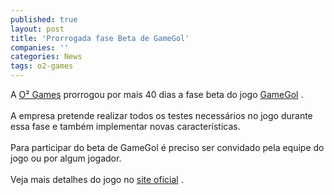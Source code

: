 ```yaml
---
published: true
layout: post
title: 'Prorrogada fase Beta de GameGol'
companies: ''
categories: News
tags: o2-games
---
```

A <a href="{{ site.baseurl }}/index.php?p=cl&amp;t=search&amp;query=o%B2+games">O&sup2; Games</a>
 prorrogou por mais 40 dias a fase beta do jogo <a href="{{ site.baseurl }}/index.php?p=c&amp;id=342">GameGol</a>
.<br /><br />A empresa pretende realizar todos os testes necess&aacute;rios no jogo durante essa fase e tamb&eacute;m implementar novas caracter&iacute;sticas.<br /><br />Para participar do beta de GameGol &eacute; preciso ser convidado pela equipe do jogo ou por algum jogador.<br /><br />Veja mais detalhes do jogo no <a target="_blank" href="http://www.gamegol.com.br">site oficial</a>
.
